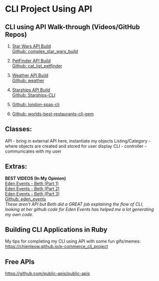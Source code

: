 # CLI Project Using API
## CLI using API Walk-through (Videos/GitHub Repos)
1. [Star Wars API Build](https://instruction.learn.co/student/video_lectures#/303)</br>
[Github: complex_star_wars_build](https://github.com/cjbrock/complex_star_wars_build)

2. [PetFinder API Build](https://instruction.learn.co/student/video_lectures#/304)</br>
[Github: cat_list_petfinder](https://github.com/cjbrock/cat_list_petfinder)

3. [Weather API Build](https://instruction.learn.co/student/video_lectures#/373)</br>
[Github: weather](https://github.com/hansenjl/weather)

4. [Starships API Build](https://www.youtube.com/watch?v=jxZ4a-3UoEM)</br>
[Github: Starships-CLI](https://github.com/aisayo/Starships-CLI)

5. [Github: london-spas-cli](https://github.com/Gingertonic/london-spas-cli)

6. [Github: worlds-best-restaurants-cli-gem](https://github.com/cjbrock/worlds-best-restaurants-cli-gem)

## Classes:
API - bring in external API here, instantiate my objects
Listing/Category - where objects are created and stored for user display
CLI - controller - communicates with my user

## Extras:
**BEST VIDEOS (In My Opinion)**</br>
[Eden Events - Beth (Part 1)](https://www.youtube.com/watch?v=KwBMwZ89Hj8&feature=emb_title)</br>
[Eden Events - Beth (Part 2)](https://www.youtube.com/watch?v=TaRZ9Z8dK2s&feature=emb_title)</br>
[Eden Events - Beth (Part 3)](https://www.youtube.com/watch?time_continue=1&v=VMAW3VjPUPw&feature=emb_title)</br>
[Github: eden_events](https://github.com/Gingertonic/eden_events)</br>
_These aren’t API but Beth did a GREAT job explaining the flow of CLI, looking at her github code for Eden Events has helped me a lot generating my own code._

## Building CLI Applications in Ruby</br>
My tips for completing my CLI using API with some fun gifs/memes:
https://chienleow.github.io/e-commerce_cli_project

## Free APIs
https://github.com/public-apis/public-apis

